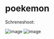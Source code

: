 # poekemon
Schreneshoot:


![image](https://user-images.githubusercontent.com/56035895/232344695-a4e37f4c-3f6f-4271-9614-def273e5c469.png)
![image](https://user-images.githubusercontent.com/56035895/232344708-2e1ceb10-ac48-4929-a785-39a510d182f1.png)

